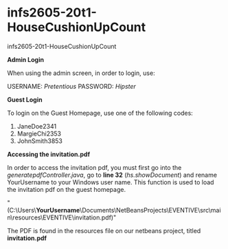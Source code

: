# infs2605-20t1-HouseCushionUpCount
infs2605-20t1-HouseCushionUpCount

**Admin Login**

When using the admin screen, in order to login, use:

USERNAME: *Pretentious* PASSWORD: *Hipster*

**Guest Login**

To login on the Guest Homepage, use one of the following codes:
1. JaneDoe2341
1. MargieChi2353
1. JohnSmith3853

**Accessing the invitation.pdf**

In order to access the invitation pdf, you must first go into the *generatepdfController.java*, go to **line 32** (*hs.showDocument*) and rename YourUsername to your Windows user name. This function is used to load the invitation pdf on the guest homepage.

 "(C:\\Users\\**YourUsername**\\Documents\\NetBeansProjects\\EVENTIVE\\src\\main\\resources\\EVENTIVE\\invitation.pdf)" 

The PDF is found in the resources file on our netbeans project, titled **invitation.pdf**

